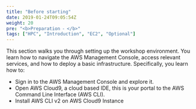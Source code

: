 ```yaml
---
title: "Before starting"
date: 2019-01-24T09:05:54Z
weight: 20
pre: "<b>Preparation ⁃ </b>"
tags: ["HPC", "Introduction", "EC2", "Optional"]
---
```


This section walks you through setting up the workshop environment. You learn how to navigate the AWS Management Console, access relevant services, and how to deploy a basic infrastructure.
Specifically, you learn how to:

- Sign in to the AWS Management Console and explore it.
- Open AWS Cloud9, a cloud based IDE, this is your portal to the AWS Command Line Interface (AWS CLI).
- Install AWS CLI v2 on AWS Cloud9 Instance



